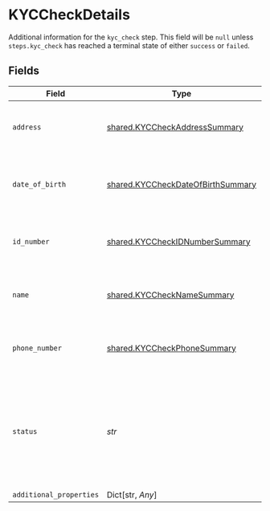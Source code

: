 # KYCCheckDetails

Additional information for the `kyc_check` step. This field will be `null` unless `steps.kyc_check` has reached a terminal state of either `success` or `failed`.


## Fields

| Field                                                                                                                                                    | Type                                                                                                                                                     | Required                                                                                                                                                 | Description                                                                                                                                              | Example                                                                                                                                                  |
| -------------------------------------------------------------------------------------------------------------------------------------------------------- | -------------------------------------------------------------------------------------------------------------------------------------------------------- | -------------------------------------------------------------------------------------------------------------------------------------------------------- | -------------------------------------------------------------------------------------------------------------------------------------------------------- | -------------------------------------------------------------------------------------------------------------------------------------------------------- |
| `address`                                                                                                                                                | [shared.KYCCheckAddressSummary](../../models/shared/kyccheckaddresssummary.md)                                                                           | :heavy_check_mark:                                                                                                                                       | Result summary object specifying how the `address` field matched.                                                                                        |                                                                                                                                                          |
| `date_of_birth`                                                                                                                                          | [shared.KYCCheckDateOfBirthSummary](../../models/shared/kyccheckdateofbirthsummary.md)                                                                   | :heavy_check_mark:                                                                                                                                       | Result summary object specifying how the `date_of_birth` field matched.                                                                                  |                                                                                                                                                          |
| `id_number`                                                                                                                                              | [shared.KYCCheckIDNumberSummary](../../models/shared/kyccheckidnumbersummary.md)                                                                         | :heavy_check_mark:                                                                                                                                       | Result summary object specifying how the `id_number` field matched.                                                                                      |                                                                                                                                                          |
| `name`                                                                                                                                                   | [shared.KYCCheckNameSummary](../../models/shared/kycchecknamesummary.md)                                                                                 | :heavy_check_mark:                                                                                                                                       | Result summary object specifying how the `name` field matched.                                                                                           |                                                                                                                                                          |
| `phone_number`                                                                                                                                           | [shared.KYCCheckPhoneSummary](../../models/shared/kyccheckphonesummary.md)                                                                               | :heavy_check_mark:                                                                                                                                       | Result summary object specifying how the `phone` field matched.                                                                                          |                                                                                                                                                          |
| `status`                                                                                                                                                 | *str*                                                                                                                                                    | :heavy_check_mark:                                                                                                                                       | The outcome status for the associated Identity Verification attempt's `kyc_check` step. This field will always have the same value as `steps.kyc_check`. | success                                                                                                                                                  |
| `additional_properties`                                                                                                                                  | Dict[str, *Any*]                                                                                                                                         | :heavy_minus_sign:                                                                                                                                       | N/A                                                                                                                                                      |                                                                                                                                                          |